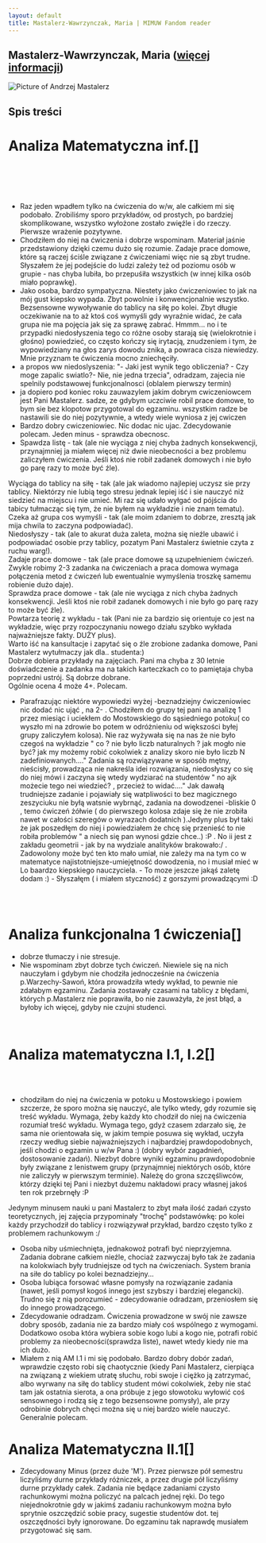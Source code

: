 ```yaml
---
layout: default
title: Mastalerz-Wawrzynczak, Maria | MIMUW Fandom reader
---
```

## Mastalerz-Wawrzynczak, Maria ([więcej informacji](https://www.ptm.org.pl/uzytkownicy/maria-mastalerz-wawrzynczak))
![Picture of Andrzej Mastalerz](https://ilarge.lisimg.com/image/17475950/740full-andrzej-mastalerz.jpg)
<div class="mw-parser-output"><div aria-labelledby="mw-toc-heading" class="toc" id="toc" role="navigation"><input class="toctogglecheckbox" id="toctogglecheckbox" role="button" style="display:none" type="checkbox"/><div class="toctitle" dir="ltr" lang="pl"><h2 id="mw-toc-heading">Spis treści</h2><span class="toctogglespan"><label class="toctogglelabel" for="toctogglecheckbox"></label></span></div>
<ul>
<li class="toclevel-1 tocsection-1"></li>
<li class="toclevel-1 tocsection-2"></li>
<li class="toclevel-1 tocsection-3"></li>
<li class="toclevel-1 tocsection-4"></li>
</ul>
</div>
<h1><span class="mw-headline" id="Analiza_Matematyczna_inf.">Analiza Matematyczna inf.</span><span class="mw-editsection"><span class="mw-editsection-bracket">[</span><span class="mw-editsection-bracket">]</span></span></h1>
<pre><br/>
</pre>
<p><br/>
</p>
<ul><li>Raz jeden wpadłem tylko na ćwiczenia do w/w, ale całkiem mi się podobało. Zrobiliśmy sporo przykładów, od prostych, po bardziej skomplikowane, wszystko wyłożone zostało zwięźle i do rzeczy. Pierwsze wrażenie pozytywne.</li>
<li>Chodziłem do niej na ćwiczenia i dobrze wspominam. Materiał jaśnie przedstawiony dzięki czemu dużo się rozumie. Zadaje prace domowe, które są raczej ściśle związane z ćwiczeniami więc nie są zbyt trudne. Słyszałem że jej podejście do ludzi zależy też od poziomu osób w grupie - nas chyba lubiła, bo przepuśiła wszystkich (w innej kilka osób miało poprawkę).</li>
<li>Jako osoba, bardzo sympatyczna. Niestety jako ćwiczeniowiec to jak na mój gust kiepsko wypada. Zbyt powolnie i konwencjonalnie wszystko. Bezsensowne wywoływanie do tablicy na siłę po kolei. Zbyt długie oczekiwanie na to aż ktoś coś wymyśli gdy wyraźnie widać, że cała grupa nie ma pojęcia jak się za sprawę zabrać. Hmmm... no i te przypadki niedosłyszenia tego co różne osoby starają się (wielokrotnie i głośno) powiedzieć, co często kończy się irytacją, znudzeniem i tym, że wypowiedziany na głos zarys dowodu znika, a powraca cisza niewiedzy. Mnie przyznam te ćwiczenia mocno zniechęciły.</li>
<li>a propos ww niedoslyszenia: "- Jaki jest wynik tego obliczenia? - Czy moge zapalic swiatlo?- Nie, nie jedna trzecia", odradzam, zajecia nie spelnily podstawowej funkcjonalnosci (oblalem pierwszy termin)</li>
<li>ja dopiero pod koniec roku zauwazylem jakim dobrym cwiczeniowcem jest Pani Mastalerz. sadze, ze gdybym uczciwie robil prace domowe, to bym sie bez klopotow przygotowal do egzaminu. wszystkim radze be nastawili sie do niej pozytywnie, a wtedy wiele wyniosa z jej cwiczen</li>
<li>Bardzo dobry cwiczeniowiec. Nic dodac nic ujac. Zdecydowanie polecam. Jeden minus - sprawdza obecnosc.</li>
<li>Spawdza listę - tak (ale nie wyciąga z niej chyba żadnych konsekwencji, przynajmniej ja miałem więcej niż dwie nieobecności a bez problemu zaliczyłem ćwiczenia. Jeśli ktoś nie robił zadanek domowych i nie było go parę razy to może być źle).<br/></li></ul>
<p>Wyciąga do tablicy na siłę - tak (ale jak wiadomo najlepiej uczysz sie przy tablicy. Niektórzy nie lubią tego stresu jednak lepiej iść i sie nauczyć niż siedzieć na miejscu i nie umieć. Mi raz się udało wyłgać od pójścia do tabicy tułmacząc się tym, że nie byłem na wykładzie i nie znam tematu).<br/>
Czeka aż grupa cos wymyśli - tak (ale moim zdaniem to dobrze, zresztą jak mija chwila to zaczyna podpowiadać).<br/>
Niedosłyszy - tak (ale to akurat duża zaleta, można się nieźle ubawić i podpowiadać osobie przy tablicy, pozatym Pani Mastalerz świetnie czyta z ruchu warg!).<br/>
Zadaje prace domowe - tak (ale prace domowe są uzupełnieniem ćwiczeń. Zwykle robimy 2-3 zadanka na ćwiczeniach a praca domowa wymaga połączenia metod z ćwiczeń lub ewentualnie wymyślenia troszkę samemu robienie dużo daje).<br/>
Sprawdza prace domowe - tak (ale nie wyciąga z nich chyba żadnych konsekwencji. Jeśli ktoś nie robił zadanek domowych i nie było go parę razy to może być źle).<br/>
Powtarza teorię z wykładu - tak (Pani nie za bardzio się orientuje co jest na wykładzie, więc przy rozpoczynaniu nowego działu szybko wykłada najważniejsze fakty. DUŻY plus).<br/>
Warto iść na kansultacje i zapytać się o źle zrobione zadanka domowe, Pani Mastalerz wytułmaczy jak dla.. studenta:)<br/>
Dobrze dobiera przykłady na zajęciach. Pani ma chyba z 30 letnie doświadczenie a zadanka ma na takich karteczkach co to pamiętaja chyba poprzedni ustrój. Są dobrze dobrane.<br/>
Ogólnie ocena 4 może 4+. Polecam.
</p>
<ul><li>Parafrazując niektóre wypowiedzi wyżej -beznadziejny ćwiczeniowiec nic dodać nic ująć , na 2- . Chodziłem do grupy tej pani na analizę 1 przez miesiąc i uciekłem do Mostowskiego do sąsiedniego potoku( co wyszło mi na zdrowie bo potem w odróżnieniu od większości byłej grupy zaliczyłem kolosa). Nie raz wyżywała się na nas że nie było czegoś na wykładzie " co ? nie było liczb naturalnych ? jak mogło nie być? jak my możemy robić cokolwiek z analizy skoro nie było liczb N zadefiniowanych...." Zadania są rozwiązywane w sposób mętny, nieścisły, prowadząca nie nakreśla idei rozwiązania, niedosłyszy co się do niej mówi i zaczyna się wtedy wydziarać na studentów " no ajk możecie tego nei wiedzieć? , przecież to widać...." Jak dawałą trudniejsze zadanie i pojawiały się watpliwości to bez magicznego zeszyciuku nie byłą watsnie wybrnąć, zadania na dowodzenei -bliskie 0 , temo ćwiczeń żółwie ( do pierwszego kolosa zdaje się że nie zrobiła nawet w całości szeregów o wyrazach dodatnich ).Jedyny plus był taki że jak poszedłęm do niej i powiedziałem że chcę się przenieść to nie robiła problemów " a niech się pan wynosi gdzie chce..) :P . No ii jest z zakładu geometrii - jak by na wydziale analityków brakowało:/ . Zadowolony może być ten kto mało umiał, nie zależy ma na tym co w matematyce najistotniejsze-umiejętność dowodzenia, no i musiał mieć w Lo baardzo kiepskiego nauczyciela. - To moze jeszcze jakąś zaletę dodam :) - Słyszałęm ( i miałem styczność) z gorszymi prowadzącymi :D</li></ul>
<p><br/>
<br/>
</p>
<h1><span id="Analiza_funkcjonalna_1_.C4.87wiczenia"></span><span class="mw-headline" id="Analiza_funkcjonalna_1_ćwiczenia">Analiza funkcjonalna 1 ćwiczenia</span><span class="mw-editsection"><span class="mw-editsection-bracket">[</span><span class="mw-editsection-bracket">]</span></span></h1>
<ul><li>dobrze tłumaczy i nie stresuje.</li>
<li>Nie wspominam zbyt dobrze tych ćwiczeń. Niewiele się na nich nauczyłam i gdybym nie chodziła jednocześnie na ćwiczenia p.Warzechy-Sawoń, która prowadziła wtedy wykład, to pewnie nie zdałabym egzaminu. Zadania zostawały czasami na tablicy z błędami, których p.Mastalerz nie poprawiła, bo nie zauważyła, że jest błąd, a byłoby ich więcej, gdyby nie czujni studenci.</li></ul>
<p><br/>
</p>
<h1><span id="Analiza_matematyczna_I.1.2C_I.2"></span><span class="mw-headline" id="Analiza_matematyczna_I.1,_I.2">Analiza matematyczna I.1, I.2</span><span class="mw-editsection"><span class="mw-editsection-bracket">[</span><span class="mw-editsection-bracket">]</span></span></h1>
<pre><br/>
</pre>
<ul><li>chodziłam do niej na ćwiczenia w potoku u Mostowskiego i powiem szczerze, że sporo można się nauczyć, ale tylko wtedy, gdy rozumie się treść wykładu. Wymaga, żeby każdy kto chodził do niej na ćwiczenia rozumiał treść wykładu. Wymaga tego, gdyż czasem zdarzało się, że sama nie orientowała się, w jakim tempie posuwa się wykład, uczyła rzeczy według siebie najważniejszych i najbardziej prawdopodobnych, jeśli chodzi o egzamin u w/w Pana :) (dobry wybór zagadnień, dostosowanie zadań). Niezbyt dobre wyniki egzaminu prawdopodobnie były związane z lenistwem grupy (przynajmniej niektórych osób, które nie zaliczyły w pierwszym terminie). Należę do grona szczęśliwców, którzy dzięki tej Pani i niezbyt dużemu nakładowi pracy własnej jakoś ten rok przebrnęły :P<br/></li></ul>
<p>Jedynym minusem nauki u pani Mastalerz to zbyt mała ilość zadań czysto teoretycznych, jej zajęcia przypominały "trochę" podstawówkę: po kolei każdy przychodził do tablicy i rozwiązywał przykład, bardzo często tylko z problemem rachunkowym :/
</p>
<ul><li>Osoba niby uśmiechnięta, jednakowoż potrafi być nieprzyjemna. Zadania dobrane całkiem nieźle, chociaż zazwyczaj było tak że zadania na kolokwiach były trudniejsze od tych na ćwiczeniach. System brania na siłe do tablicy po kolei beznadziejny...</li>
<li>Osoba lubiąca forsować własne pomysły na rozwiązanie zadania (nawet, jeśli pomysł kogoś innego jest szybszy i bardziej elegancki). Trudno się z nią porozumieć - zdecydowanie odradzam, przeniosłem się do innego prowadzącego.</li>
<li>Zdecydowanie odradzam. Ćwiczenia prowadzone w swój nie zawsze dobry sposób, zadania nie za bardzo miały coś wspólnego z wymogami. Dodatkowo osoba która wybiera sobie kogo lubi a kogo nie, potrafi robić problemy za nieobecności(sprawdza liste), nawet wtedy kiedy nie ma ich dużo.</li>
<li>Miałem z nią AM I.1 i mi się podobało. Bardzo dobry dobór zadań, wprawdzie często robi się chaotycznie (kiedy Pani Mastalerz, cierpiąca na związaną z wiekiem utratę słuchu, robi swoje i ciężko ją zatrzymać, albo wyrwany na siłę do tablicy student mówi cokolwiek, żeby nie stać tam jak ostatnia sierota, a ona próbuje z jego słowotoku wyłowić coś sensownego i rodzą się z tego bezsensowne pomysły), ale przy odrobinie dobrych chęci można się u niej bardzo wiele nauczyć. Generalnie polecam.</li></ul>
<h1><span class="mw-headline" id="Analiza_Matematyczna_II.1">Analiza Matematyczna II.1</span><span class="mw-editsection"><span class="mw-editsection-bracket">[</span><span class="mw-editsection-bracket">]</span></span></h1>
<ul><li>Zdecydowany Minus (przez duże 'M'). Przez pierwsze pół semestru liczyliśmy durne przykłady różniczek, a przez drugie pół liczyliśmy durne przykłady całek. Zadania nie będące zadaniami czysto rachunkowymi można policzyć na palcach jednej ręki. Do tego niejednokrotnie gdy w jakimś zadaniu rachunkowym można było sprytnie oszczędzić sobie pracy, sugestie studentów dot. tej oszczędności były ignorowane. Do egzaminu tak naprawdę musiałem przygotować się sam.</li></ul>
<!-- 
NewPP limit report
Cached time: 20240306135310
Cache expiry: 1209600
Reduced expiry: false
Complications: [show‐toc]
CPU time usage: 0.005 seconds
Real time usage: 0.005 seconds
Preprocessor visited node count: 11/1000000
Post‐expand include size: 0/2097152 bytes
Template argument size: 0/2097152 bytes
Highest expansion depth: 2/100
Expensive parser function count: 0/100
Unstrip recursion depth: 0/20
Unstrip post‐expand size: 0/5000000 bytes
-->
<!--
Transclusion expansion time report (%,ms,calls,template)
100.00%    0.000      1 -total
-->
<!-- Saved in parser cache with key prod_plmimuw:pcache:idhash:380-0!canonical!FandomDesktop!LegacyGalleries and timestamp 20240306135310 and revision id 385.
 -->
</div>